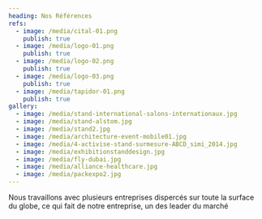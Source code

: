 ```yaml
---
heading: Nos Références
refs:
  - image: /media/cital-01.png
    publish: true
  - image: /media/logo-01.png
    publish: true
  - image: /media/logo-02.png
    publish: true
  - image: /media/logo-03.png
    publish: true
  - image: /media/tapidor-01.png
    publish: true
gallery:
  - image: /media/stand-international-salons-internationaux.jpg
  - image: /media/stand-alstom.jpg
  - image: /media/stand2.jpg
  - image: /media/architecture-event-mobile01.jpg
  - image: /media/4-activise-stand-surmesure-ABCD_simi_2014.jpg
  - image: /media/exhibitionstanddesign.jpg
  - image: /media/fly-dubai.jpg
  - image: /media/alliance-healthcare.jpg
  - image: /media/packexpo2.jpg
---
```

Nous travaillons avec plusieurs entreprises dispercés sur toute la surface du globe, ce qui fait de notre entreprise, un des leader du marché
